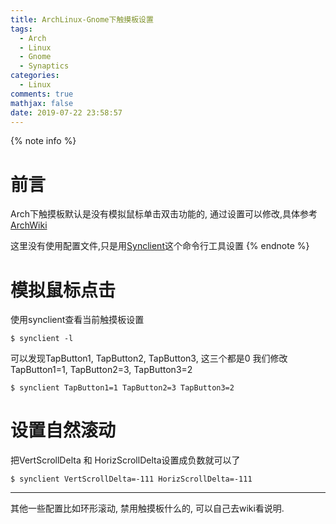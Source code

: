 ```yaml
---
title: ArchLinux-Gnome下触摸板设置
tags:
  - Arch
  - Linux
  - Gnome
  - Synaptics
categories:
  - Linux
comments: true
mathjax: false
date: 2019-07-22 23:58:57
---
```


<meta name="referrer" content="no-referrer" />

{% note info %}
# 前言
Arch下触摸板默认是没有模拟鼠标单击双击功能的, 通过设置可以修改,具体参考[ArchWiki](https://wiki.archlinux.org/index.php/Touchpad_Synaptics)

这里没有使用配置文件,只是用[Synclient](https://wiki.archlinux.org/index.php/Touchpad_Synaptics#Synclient)这个命令行工具设置
{% endnote %}
<!--more-->
# 模拟鼠标点击

使用synclient查看当前触摸板设置

```
$ synclient -l
```

可以发现TapButton1, TapButton2, TapButton3, 这三个都是0
我们修改 TapButton1=1, TapButton2=3, TapButton3=2

```
$ synclient TapButton1=1 TapButton2=3 TapButton3=2
```

# 设置自然滚动
把VertScrollDelta 和 HorizScrollDelta设置成负数就可以了

```
$ synclient VertScrollDelta=-111 HorizScrollDelta=-111
```

------

其他一些配置比如环形滚动, 禁用触摸板什么的, 可以自己去wiki看说明.
